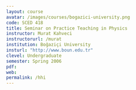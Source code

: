 ```yaml
---
layout: course
avatar: /images/courses/bogazici-university.png
code: SCED 418
title: Seminar on Practice Teaching in Physics
instructor: Murat Kahveci
instructorurl: /murat
institution: Boğaziçi University
insturl: "http://www.boun.edu.tr"
clevel: Undergraduate
semester: Spring 2006
pdf:
web:
permalink: /hhi
---
```

